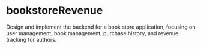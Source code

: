 # bookstoreRevenue
Design and implement the backend for a book store application, focusing on user management, book management, purchase history, and revenue tracking for authors.
